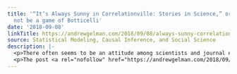 ```yaml
---
title: '“It’s Always Sunny in Correlationville: Stories in Science,” or, Science should
  not be a game of Botticelli'
date: '2018-09-08'
linkTitle: https://andrewgelman.com/2018/09/08/always-sunny-correlationville-stories-science/
source: Statistical Modeling, Causal Inference, and Social Science
description: |-
  <p>There often seems to be an attitude among scientists and journal editors that, if a research team has gone to the trouble of ensuring rigor in some part of their study (whether in the design, the data collection, or the analysis, but typically rigor is associated with &#8220;p less than .05&#8221; and some random assignment [&#8230;]</p>
  <p>The post <a rel="nofollow" href="https://andrewgelman.com/2018/09/08/always-sunny-correlationville-stories-science/">&#8220;It&#8217;s Always Sunny in Cor
---
```

